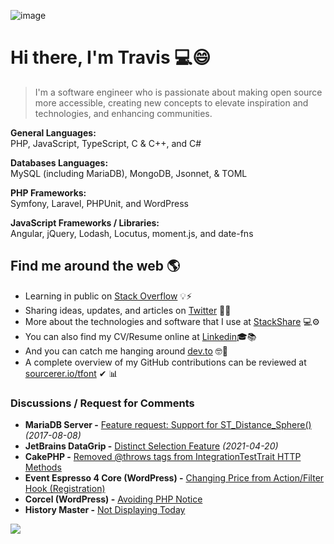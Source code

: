 ![image](https://github.com/travisfont/tfont/assets/2539998/8d5a7e1f-e5f5-43d4-a2b8-0c91c5aa1d22)

# Hi there, I'm Travis 💻😄

> I'm a software engineer who is passionate about making open source more accessible, creating new concepts to elevate inspiration and technologies, and enhancing communities.

**General Languages:**<br/>
PHP, JavaScript, TypeScript, C & C++, and C#

**Databases Languages:**<br/>
MySQL (including MariaDB), MongoDB, Jsonnet, & TOML

**PHP Frameworks:**<br/>
Symfony, Laravel, PHPUnit, and WordPress

**JavaScript Frameworks / Libraries:**<br/>
Angular, jQuery, Lodash, Locutus, moment.js, and date-fns

## Find me around the web 🌎
- Learning in public on <a href="https://stackoverflow.com/users/1804013/tfont">Stack Overflow</a> 💡⚡
- Sharing ideas, updates, and articles on <a href="https://twitter.com/travisfont">Twitter</a> 🌱💬
- More about the technologies and software that I use at <a href="https://stackshare.io/travisfont/experienced-technologies">StackShare</a> 💻⚙
- You can also find my CV/Resume online at <a href="https://www.linkedin.com/in/tfont">Linkedin</a>🎓📚
- And you can catch me hanging around <a href="https://dev.to/travisfont">dev.to</a> 🤓🧾
- A complete overview of my GitHub contributions can be reviewed at <a href="https://sourcerer.io/tfont">sourcerer.io/tfont</a> ✔ 📊

### Discussions / Request for Comments

- **MariaDB Server -** <a href="https://jira.mariadb.org/browse/MDEV-13467?page=com.atlassian.jira.plugin.system.issuetabpanels%3Aall-tabpanel">Feature request: Support for ST_Distance_Sphere()</a>  _(2017-08-08)_
- **JetBrains DataGrip -** <a href="https://youtrack.jetbrains.com/issue/DBE-13087">Distinct Selection Feature</a>  _(2021-04-20)_
- **CakePHP -** <a href="https://github.com/cakephp/cakephp/pull/14193">Removed @throws tags from IntegrationTestTrait HTTP Methods</a>
- **Event Espresso 4 Core (WordPress) -** <a href="https://github.com/eventespresso/event-espresso-core/issues/240">Changing Price from Action/Filter Hook (Registration)</a>
- **Corcel (WordPress) -** <a href="https://github.com/corcel/corcel/pull/198">Avoiding PHP Notice</a>
- **History Master -** <a href="https://github.com/jiacai2050/history-master/issues/20">Not Displaying Today</a>

<img src="https://komarev.com/ghpvc/?username=tfont&label=Profile%20views&color=0366d6&style=flat"/>
<img height="1" width="1" src="https://hit.yhype.me/github/profile?user_id=2539998"/>

